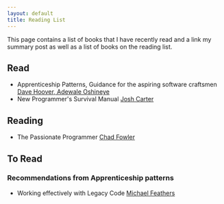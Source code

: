 ```yaml
---
layout: default
title: Reading List
---
```


This page contains a list of books that I have recently read and a link my summary post as well as a list of books on the reading list.

## Read
* Apprenticeship Patterns, Guidance for the aspiring software craftsmen [Dave Hoover, Adewale Oshineye](http://shop.oreilly.com/product/9780596518387.do)
* New Programmer's Survival Manual [Josh Carter](https://pragprog.com/book/jcdeg/new-programmer-s-survival-manual)

## Reading
* The Passionate Programmer [Chad Fowler](https://pragprog.com/book/cfcar2/the-passionate-programmer)

## To Read
### Recommendations from Apprenticeship patterns
* Working effectively with Legacy Code [Michael Feathers](https://www.amazon.com/Working-Effectively-Legacy-Michael-Feathers/dp/0131177052) 